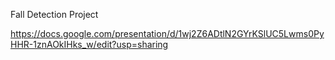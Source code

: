 Fall Detection Project

https://docs.google.com/presentation/d/1wj2Z6ADtlN2GYrKSlUC5Lwms0PyHHR-1znAOkIHks_w/edit?usp=sharing


